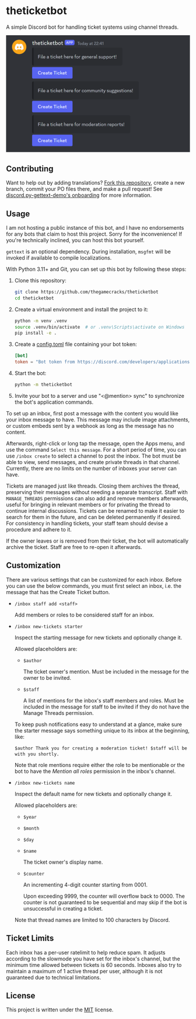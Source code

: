 # theticketbot

A simple Discord bot for handling ticket systems using channel threads.

![](/docs/images/demo.png)

## Contributing

Want to help out by adding translations? [Fork this repository],
create a new branch, commit your PO files there, and make a pull request!
See [discord.py-gettext-demo's onboarding] for more information.

[Fork this repository]: https://docs.github.com/en/get-started/quickstart/contributing-to-projects
[discord.py-gettext-demo's onboarding]: https://github.com/thegamecracks/discord.py-i18n-demo/blob/main/docs/en/onboarding.md

## Usage

I am not hosting a public instance of this bot, and I have no endorsements
for any bots that claim to host this project. Sorry for the inconvenience!
If you're technically inclined, you can host this bot yourself.

`gettext` is an optional dependency. During installation, `msgfmt` will be
invoked if available to compile localizations.

With Python 3.11+ and Git, you can set up this bot by following these steps:

1. Clone this repository:

   ```sh
   git clone https://github.com/thegamecracks/theticketbot
   cd theticketbot
   ```

2. Create a virtual environment and install the project to it:

   ```sh
   python -m venv .venv
   source .venv/bin/activate  # or .venv\Scripts\activate on Windows
   pip install -e .
   ```

3. Create a [config.toml] file containing your bot token:

   ```toml
   [bot]
   token = "Bot token from https://discord.com/developers/applications"
   ```

4. Start the bot:

   ```sh
   python -m theticketbot
   ```

5. Invite your bot to a server and use "<@mention> sync" to synchronize
   the bot's application commands.

[config.toml]: /src/theticketbot/config_default.toml

To set up an inbox, first post a message with the content you would like your
inbox message to have. This message may include image attachments, or custom
embeds sent by a webhook as long as the message has no content.

Afterwards, right-click or long tap the message, open the Apps menu, and use
the command `Select this message`. For a short period of time, you can use
`/inbox create` to select a channel to post the inbox. The bot must be able
to view, send messages, and create private threads in that channel.
Currently, there are no limits on the number of inboxes your server can have.

Tickets are managed just like threads. Closing them archives the thread,
preserving their messages without needing a separate transcript. Staff with
`MANAGE_THREADS` permissions can also add and remove members afterwards,
useful for bringing in relevant members or for privating the thread to
continue internal discussions. Tickets can be renamed to make it easier to
search for them in the future, and can be deleted permanently if desired.
For consistency in handling tickets, your staff team should devise a procedure
and adhere to it.

If the owner leaves or is removed from their ticket, the bot will automatically
archive the ticket. Staff are free to re-open it afterwards.

## Customization

There are various settings that can be customized for each inbox.
Before you can use the below commands, you must first select an inbox,
i.e. the message that has the Create Ticket button.

- `/inbox staff add <staff>`

  Add members or roles to be considered staff for an inbox.

- `/inbox new-tickets starter`

  Inspect the starting message for new tickets and optionally change it.

  Allowed placeholders are:

  - `$author`

    The ticket owner's mention. Must be included in the message
    for the owner to be invited.

  - `$staff`

    A list of mentions for the inbox's staff members and roles.
    Must be included in the message for staff to be invited
    if they do not have the Manage Threads permission.

  To keep push notifications easy to understand at a glance, make sure the
  starter message says something unique to its inbox at the beginning, like:

  ```
  $author Thank you for creating a moderation ticket! $staff will be with you shortly.
  ```

  Note that role mentions require either the role to be mentionable or the bot
  to have the *Mention all roles* permission in the inbox's channel.

- `/inbox new-tickets name`

  Inspect the default name for new tickets and optionally change it.

  Allowed placeholders are:

  - `$year`
  - `$month`
  - `$day`
  - `$name`

    The ticket owner's display name.

  - `$counter`

    An incrementing 4-digit counter starting from 0001.

    Upon exceeding 9999, the counter will overflow back to 0000.
    The counter is not guaranteed to be sequential and may skip
    if the bot is unsuccessful in creating a ticket.

  Note that thread names are limited to 100 characters by Discord.

## Ticket Limits

Each inbox has a per-user ratelimit to help reduce spam. It adjusts according
to the slowmode you have set for the inbox's channel, but the minimum time
allowed between tickets is 60 seconds. Inboxes also try to maintain a maximum
of 1 active thread per user, although it is not guaranteed due to technical
limitations.

## License

This project is written under the [MIT] license.

[MIT]: /LICENSE
